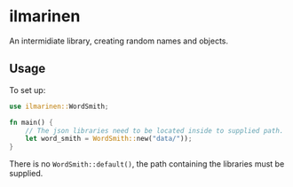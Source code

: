 # ilmarinen

An intermidiate library, creating random names and objects.

## Usage

To set up:
```rust
use ilmarinen::WordSmith;

fn main() {
    // The json libraries need to be located inside to supplied path.
    let word_smith = WordSmith::new("data/"));
}
```

There is no `WordSmith::default()`, the path containing the libraries must be supplied.
